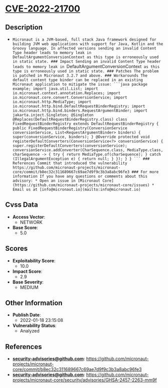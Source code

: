 
# [CVE-2022-21700](https://cve.mitre.org/cgi-bin/cvename.cgi?name=CVE-2022-21700)

## Description

- `Micronaut is a JVM-based, full stack Java framework designed for building JVM web applications with support for Java, Kotlin and the Groovy language. In affected versions sending an invalid Content Type header leads to memory leak in DefaultArgumentConversionContext as this type is erroneously used in static state. ### Impact Sending an invalid Content Type header leads to memory leak in `DefaultArgumentConversionContext` as this type is erroneously used in static state. ### Patches The problem is patched in Micronaut 3.2.7 and above. ### Workarounds The default content type binder can be replaced in an existing Micronaut application to mitigate the issue: ```java package example; import java.util.List; import io.micronaut.context.annotation.Replaces; import io.micronaut.core.convert.ConversionService; import io.micronaut.http.MediaType; import io.micronaut.http.bind.DefaultRequestBinderRegistry; import io.micronaut.http.bind.binders.RequestArgumentBinder; import jakarta.inject.Singleton; @Singleton @Replaces(DefaultRequestBinderRegistry.class) class FixedRequestBinderRegistry extends DefaultRequestBinderRegistry { public FixedRequestBinderRegistry(ConversionService conversionService, List<RequestArgumentBinder> binders) { super(conversionService, binders); } @Override protected void registerDefaultConverters(ConversionService<?> conversionService) { super.registerDefaultConverters(conversionService); conversionService.addConverter(CharSequence.class, MediaType.class, charSequence -> { try { return MediaType.of(charSequence); } catch (IllegalArgumentException e) { return null; } }); } } ``` ### References Commit that introduced the vulnerability https://github.com/micronaut-projects/micronaut-core/commit/b8ec32c311689667c69ae7d9f9c3b3a8abc96fe3 ### For more information If you have any questions or comments about this advisory: * Open an issue in [Micronaut Core](https://github.com/micronaut-projects/micronaut-core/issues) * Email us at [info@micronaut.io](mailto:info@micronaut.io)`

## Cvss Data

- **Access Vector**:
  - NETWORK
- **Base Score**:
  - 5.0

## Scores

- **Exploitability Score**:
  - 10.0
- **Impact Score**:
  - 2.9
- **Base Severity**:
  - MEDIUM

## Other Information

- **Publish Date**:
  - 2022-01-18 23:15:08
- **Vulnerability Status**:
  - Analyzed

## References

- **security-advisories@github.com**: https://github.com/micronaut-projects/micronaut-core/commit/b8ec32c311689667c69ae7d9f9c3b3a8abc96fe3
- **security-advisories@github.com**: https://github.com/micronaut-projects/micronaut-core/security/advisories/GHSA-2457-2263-mm9f
